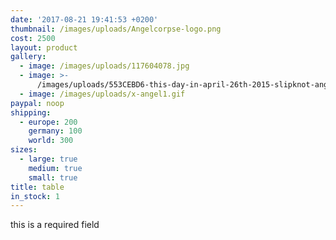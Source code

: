 ```yaml
---
date: '2017-08-21 19:41:53 +0200'
thumbnail: /images/uploads/Angelcorpse-logo.png
cost: 2500
layout: product
gallery:
  - image: /images/uploads/117604078.jpg
  - image: >-
      /images/uploads/553CEBD6-this-day-in-april-26th-2015-slipknot-angel-corpse-1349-axel-rudi-pell-primordial-vomitory-deep-purple-the-ocean-sodom-vicious-rumors-image.jpg
  - image: /images/uploads/x-angel1.gif
paypal: noop
shipping:
  - europe: 200
    germany: 100
    world: 300
sizes:
  - large: true
    medium: true
    small: true
title: table
in_stock: 1
---
```

this is a required field


